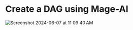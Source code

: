 # Create a DAG using Mage-AI

![Screenshot 2024-06-07 at 11 09 40 AM](https://github.com/jeffersonqiu/mage_ai_dag_project/assets/73234423/97a70e57-a6a8-4abb-9bc8-1392311ae922)
